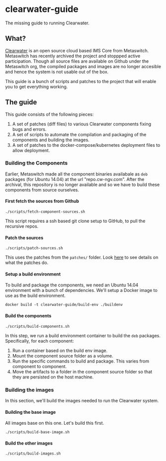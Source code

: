# clearwater-guide

The missing guide to running Clearwater.

## What?

[Clearwater](https://www.projectclearwater.org/) is an open source cloud based IMS Core from Metaswitch. Metaswitch has recently archived the project and stoppped active participation. Though all source files are available on Github under the Metaswitch org, the compiled packages and images are no longer accesible and hence the system is not usable out of the box.

This guide is a bunch of scripts and patches to the project that will enable you to get everything working.

## The guide

This guide consists of the following pieces:

1. A set of patches (diff files) to various Clearwater components fixing bugs and errors.
2. A set of scripts to automate the compilation and packaging of the components and building the images.
3. A set of patches to the docker-compose/kubernetes deployment files to allow deployment.

### Building the Components

Earlier, Metaswitch made all the component binaries availabale as `deb` packages (for Ubuntu 14.04) at the url "repo.cw-ngv.com". After the archival, this repository is no longer available and so we have to build these components from source ourselves.

#### First fetch the sources from Github
```
./scripts/fetch-component-sources.sh
```
This script requires a ssh based git clone setup to GitHub, to pull the recursive repos.

#### Patch the sources
```
./scripts/patch-sources.sh
```
This uses the patches from the `patches/` folder. Look [here](./patches/README.md) to see details on what the patches do.

#### Setup a build environment

To build and package the components, we need an Ubuntu 14.04 environment with a bunch of dependencies. We'll setup a Docker image to use as the build environment.

```
docker build -t clearwater-guide/build-env ./buildenv
```

#### Build the components

```
./scripts/build-components.sh
```

In this step, we run a build environment container to build the `deb` packages. Specifically, for each component:
1. Run a container based on the build env image.
2. Mount the component source folder as a volume.
3. Run the specific commands to build and package. This varies from component to component.
4. Move the artifacts to a folder in the component source folder so that they are persisted on the host machine.

### Building the images

In this section, we'll build the images needed to run the Clearwater system.

#### Building the base image

All images base on this one. Let's build this first.

```
./scripts/build-base-image.sh
```

#### Build the other images

```
./scripts/build-images.sh
```
